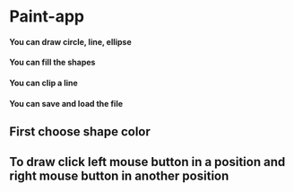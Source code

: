 # Paint-app
#### You can draw circle, line, ellipse
#### You can fill the shapes
#### You can clip a line
#### You can save and load the file
## First choose shape color
## To draw click left mouse button in a position and right mouse button in another position

